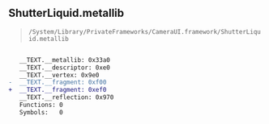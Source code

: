 ## ShutterLiquid.metallib

> `/System/Library/PrivateFrameworks/CameraUI.framework/ShutterLiquid.metallib`

```diff

   __TEXT.__metallib: 0x33a0
   __TEXT.__descriptor: 0xe0
   __TEXT.__vertex: 0x9e0
-  __TEXT.__fragment: 0xf00
+  __TEXT.__fragment: 0xef0
   __TEXT.__reflection: 0x970
   Functions: 0
   Symbols:   0

```
